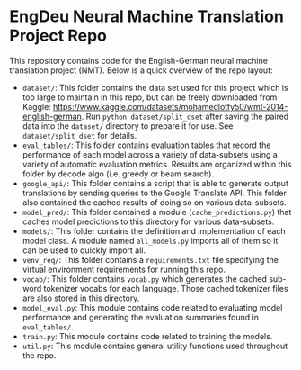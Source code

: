 # EngDeu Neural Machine Translation Project Repo
This repository contains code for the English-German neural machine translation project (NMT). Below is a quick overview of the repo layout:
- `dataset/`: This folder contains the data set used for this project which is too large to maintain in this repo, but can be freely downloaded from Kaggle: https://www.kaggle.com/datasets/mohamedlotfy50/wmt-2014-english-german. Run `python dataset/split_dset` after saving the paired data into the `dataset/` directory to prepare it for use. See `dataset/split_dset` for details.
- `eval_tables/`: This folder contains evaluation tables that record the performance of each model across a variety of data-subsets using a variety of automatic evaluation metrics. Results are organized within this folder by decode algo (i.e. greedy or beam search).
- `google_api/`: This folder contains a script that is able to generate output translations by sending queries to the Google Translate API. This folder also contained the cached results of doing so on various data-subsets.
- `model_pred/`: This folder contained a module (`cache_predictions.py`) that caches model predictions to this directory for various data-subsets.
- `models/`: This folder contains the definition and implementation of each model class. A module named `all_models.py` imports all of them so it can be used to quickly import all.
- `venv_req/`: This folder contains a `requirements.txt` file specifying the virtual environment requirements for running this repo.
- `vocab/`: This folder contains `vocab.py` which generates the cached sub-word tokenizer vocabs for each language. Those cached tokenizer files are also stored in this directory.
- `model_eval.py`: This module contains code related to evaluating model performance and generating the evaluation summaries found in `eval_tables/`.
- `train.py`: This module contains code related to training the models.
- `util.py`: This module contains general utility functions used throughout the repo.
